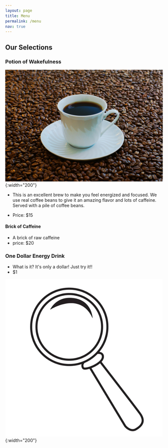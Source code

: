 ```yaml
---
layout: page
title: Menu
permalink: /menu
nav: true
---
```


## Our Selections

### Potion of Wakefulness
![coffee](./assets/images/coffee.jpg){:width="200"}

- This is an excellent brew to make you feel energized and focused. We use real coffee beans to give it an amazing flavor and lots of caffeine. 
Served with a pile of coffee beans. 

- Price: $15


#### Brick of Caffeine
- A brick of raw caffeine
- price: $20


### One Dollar Energy Drink
- What is it? It's only a dollar! Just try it!!
- $1

![lettuce](assets/images/magnifying-glass-logo.jpeg){:width="200"}
